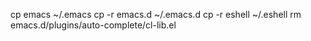 cp emacs ~/.emacs
cp -r emacs.d ~/.emacs.d
cp -r eshell ~/.eshell
rm emacs.d/plugins/auto-complete/cl-lib.el
